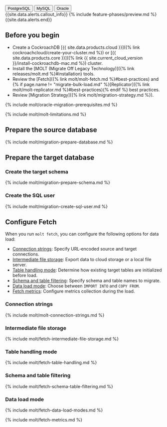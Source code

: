 <div class="filters filters-big clearfix">
    <button class="filter-button" data-scope="postgres">PostgreSQL</button>
    <button class="filter-button" data-scope="mysql">MySQL</button>
    <button class="filter-button" data-scope="oracle">Oracle</button>
</div>

<section class="filter-content" markdown="1" data-scope="oracle">
{{site.data.alerts.callout_info}}
{% include feature-phases/preview.md %}
{{site.data.alerts.end}}
</section>

## Before you begin

- Create a CockroachDB [{{ site.data.products.cloud }}]({% link cockroachcloud/create-your-cluster.md %}) or [{{ site.data.products.core }}]({% link {{ site.current_cloud_version }}/install-cockroachdb-mac.md %}) cluster.
- Install the [MOLT (Migrate Off Legacy Technology)]({% link releases/molt.md %}#installation) tools.
- Review the [Fetch]({% link molt/molt-fetch.md %}#best-practices) and {% if page.name != "migrate-bulk-load.md" %}[Replicator]({% link molt/molt-replicator.md %}#best-practices){% endif %} best practices.
- Review [Migration Strategy]({% link molt/migration-strategy.md %}).

<section class="filter-content" markdown="1" data-scope="oracle">
{% include molt/oracle-migration-prerequisites.md %}
</section>

{% include molt/molt-limitations.md %}

## Prepare the source database

{% include molt/migration-prepare-database.md %}

## Prepare the target database

### Create the target schema

{% include molt/migration-prepare-schema.md %}

### Create the SQL user

{% include molt/migration-create-sql-user.md %}

## Configure Fetch

When you run `molt fetch`, you can configure the following options for data load:

- [Connection strings](#connection-strings): Specify URL‑encoded source and target connections.
- [Intermediate file storage](#intermediate-file-storage): Export data to cloud storage or a local file server.
- [Table handling mode](#table-handling-mode): Determine how existing target tables are initialized before load.
- [Schema and table filtering](#schema-and-table-filtering): Specify schema and table names to migrate.
- [Data load mode](#data-load-mode): Choose between `IMPORT INTO` and `COPY FROM`.
- [Fetch metrics](#fetch-metrics): Configure metrics collection during the load.

### Connection strings

{% include molt/molt-connection-strings.md %}

### Intermediate file storage

{% include molt/fetch-intermediate-file-storage.md %}

### Table handling mode

{% include molt/fetch-table-handling.md %}

### Schema and table filtering

{% include molt/fetch-schema-table-filtering.md %}

### Data load mode

{% include molt/fetch-data-load-modes.md %}

{% include molt/fetch-metrics.md %}